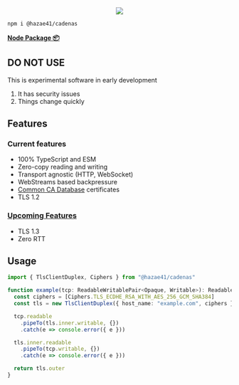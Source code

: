 <div align="center">
<img src="https://user-images.githubusercontent.com/4405263/219942873-3a630e9e-07c0-405a-99c5-e85f8f32bfc1.png" />
</div>

```bash
npm i @hazae41/cadenas
```

[**Node Package 📦**](https://www.npmjs.com/package/@hazae41/cadenas)

## DO NOT USE

This is experimental software in early development

1. It has security issues
2. Things change quickly

## Features

### Current features
- 100% TypeScript and ESM
- Zero-copy reading and writing
- Transport agnostic (HTTP, WebSocket)
- WebStreams based backpressure
- [Common CA Database](https://www.ccadb.org/) certificates
- TLS 1.2

### [Upcoming Features](https://github.com/sponsors/hazae41)
- TLS 1.3
- Zero RTT

## Usage

```typescript
import { TlsClientDuplex, Ciphers } from "@hazae41/cadenas"

function example(tcp: ReadableWritablePair<Opaque, Writable>): ReadableWritablePair<Opaque, Writable> {
  const ciphers = [Ciphers.TLS_ECDHE_RSA_WITH_AES_256_GCM_SHA384]
  const tls = new TlsClientDuplex({ host_name: "example.com", ciphers })

  tcp.readable
    .pipeTo(tls.inner.writable, {})
    .catch(e => console.error({ e }))

  tls.inner.readable
    .pipeTo(tcp.writable, {})
    .catch(e => console.error({ e }))

  return tls.outer
}
```
